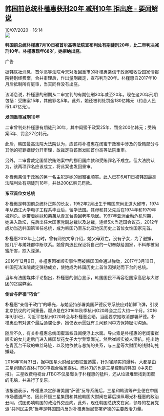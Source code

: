 <!--1594392983000-->
[韩国前总统朴槿惠获刑20年 减刑10年 拒出庭 - 要闻解说](http://www.rfi.fr//cn/%E4%BA%9A%E6%B4%B2/20200710-%E9%9F%A9%E5%9B%BD%E5%89%8D%E6%80%BB%E7%BB%9F%E6%9C%B4%E6%A7%BF%E6%83%A0%E8%8E%B7%E5%88%9120%E5%B9%B4-%E5%87%8F%E5%88%9110%E5%B9%B4-%E6%8B%92%E5%87%BA%E5%BA%AD)
------

<div>10/07/2020 - 16:14</div><img src="https://s.rfi.fr/media/display/91d3a130-61e4-11ea-b4b6-005056a964fe/w:310/p:16x9/WB15400-RFI-CN-20100304.png"><p><strong>韩国前总统朴槿惠7月10日被首尔高等法院宣布判处有期徒刑20年，比二审判决减刑10年。朴槿惠现年68岁，她拒绝出庭。</strong></p><div class="t-content__body u-clearfix"><div class="m-interstitial"><div class="m-interstitial__ad"><divclass="m-block-ad "data-tms-ad-type="box"data-tms-ad-status="idle"data-tms-ad-pos="1"><div class="m-block-ad__label">广告</div><div class="m-block-ad__content"></div></div></div></div><p>据韩联社消息，首尔高等法院今天对发回重审的朴槿惠亲信干政案和收受国家情报院特别经费案，合并审理后，作出量刑裁定，宣布判刑20年。朴槿惠自2017年10月后抵制所有庭审，当天同样没有出庭。</p><p>该消息说，朴槿惠的刑期从二审宣判的有期徒刑30年减至20年。现在这20年刑期包括：受贿案15年，其他罪名5年。此外，她还被判处罚金180亿韩元（约合人民币1.47亿元）。</p><p><strong>发回重审减刑10年</strong></p><p>二审曾判处朴槿惠有期徒刑30年，其中闺蜜干政案25年、罚金200亿韩元；受贿案5年、罚金27亿韩元。</p><p>此后，韩国最高法院大法院认为，应该将朴槿惠在闺蜜干政案中涉及的受贿部分与其他的犯罪嫌疑分开审理，故裁定将该案发回首尔高等法院重审。</p><p>另外，二审曾裁定国情院贿赂案中的挪用国库款和受贿罪名不成立。但大法院认为，该两项罪名应该成立，将此案也发回重审。</p><p>朴槿惠亲信干政案的另一名主犯是她的闺蜜崔顺实。此人已在6月11日被韩国最高法院判处有期徒刑18年，并处200亿韩元罚款。</p><p><strong>东亚首位女总统</strong></p><p>朴槿惠是韩国前总统朴正熙的长女，1952年2月出生于韩国庆尚北道大邱市，1974年从西江大学电子工程系毕业后，留学法国。其母和其父先后在1974年和1979年被刺杀。她带着妹妹和弟弟从青瓦台搬回老宅隐居。1997年亚洲金融危机时期，她进入政坛，先后出任大国家党副总裁以及总裁，连续5次当选国会议员，2012年成功当选韩国第18任总统，成为韩国乃至东北亚地区历史上首位女性国家元首。</p><p>朴槿惠2012年上台时，曾有网络文章介绍，她父母双亡，没有子女，为了避嫌，她几乎与弟妹都中断联系。她曾向选民保证将自己的一切奉献给国家，不料却被闺蜜所害，跌入深渊。</p><p>2016年12月9日，朴槿惠因崔顺实事件而被韩国国会通过弹劾，2017年3月10日，韩国宪法法院裁定弹劾成立，使她成为韩国历史上首位因弹劾而下台的总统。</p><p>当年有法国媒体评论指出，朴槿惠的倒台显示，韩国国民不再容忍国家高层与大财团的贪腐弊案。</p><p><strong>倒台与萨德“巧合”</strong></p><p>朴槿惠“亲信干政门”的曝光，与她坚持部署美国萨德反导系统应对朝鲜飞弹，引发北京抗议的时间重叠。爆点是在2016年秋季杭州G20峰会之后大约一个月。2016年9月5日，习近平在杭州G20峰会与朴槿惠会晤，当面要求她取消部署萨德。朴槿惠没有对这个最后通牒让步，她仅表示愿就有关问题同中方保持密切沟通。</p><p>随后不久，有关朴槿惠总统闺蜜滥权丑闻便浮上水面。导火索是朴槿惠的老闺蜜崔顺实的女儿走后门进入韩国梨花女子大学弊案曝光。然后崔顺实被人深扒，挖出她在青瓦台干政的蛛丝马迹，以及她依仗与总统的关系，与三星等大财团的钱财勾兑嫌疑。</p><p>2016年10月31日，据中国星火财经记者联盟透露，针对崔顺实的爆料，大都是由三星创建的媒体JTBC电视台独家提供。而补刀的也是三星控制的韩国《中央日报》。三星收费电视台JTBC不仅屡曝关于朴槿惠的猛料，还从垃圾堆里找到闺蜜的电脑，并进行了复原。</p><p>该报道表示，朴槿惠决定部署美国“萨德”反导系统后，三星和韩流等产业便在中国市场遭遇严冬，因此怀疑三星集团和其他韩国大财阀在幕后操纵曝光朴槿惠的政治丑闻，试图影响韩国的政治外交走向。此外，现任韩国总统文在寅，领导的左翼党派“共同民主党”当年是韩国国内反对朴槿惠当局部署萨德的主要政治力量。</p><div class="o-self-promo o-self-promo--nl o-self-promo--hidden" data-selfpromo-newsletter></div><div class="o-self-promo o-self-promo--app o-self-promo--hidden" data-selfpromo-app></div></div>

